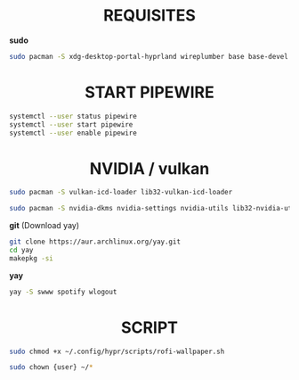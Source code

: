 <div align="center">
  

</div>

<div align="center">
  
# REQUISITES
</div>

**sudo**

```bash
sudo pacman -S xdg-desktop-portal-hyprland wireplumber base base-devel blueman bluez bluez-utils dunst fastfetch firefox flatpak git grim htop hyprland hyprshot kitty linux-zen linux-zen-headers nano nemo neovim pavucontrol pipewire pipewire-alsa pipewire-pulse pipewire-jack ranger rofi slurp starship sxiv unzip waybar
```
<div align="center">
  
# START PIPEWIRE
</div>

```bash
systemctl --user status pipewire
systemctl --user start pipewire
systemctl --user enable pipewire
```
<div align="center">
  
# NVIDIA / vulkan
</div>

```bash
sudo pacman -S vulkan-icd-loader lib32-vulkan-icd-loader
```

```bash
sudo pacman -S nvidia-dkms nvidia-settings nvidia-utils lib32-nvidia-utils
```

**git** (Download yay)

```bash
git clone https://aur.archlinux.org/yay.git
cd yay
makepkg -si
```

**yay**

```bash
yay -S swww spotify wlogout
```

<div align="center">

# SCRIPT

</div>

```bash
sudo chmod +x ~/.config/hypr/scripts/rofi-wallpaper.sh
```

```bash
sudo chown {user} ~/*
```

